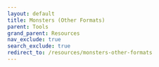 ```yaml
---
layout: default
title: Monsters (Other Formats)
parent: Tools
grand_parent: Resources
nav_exclude: true
search_exclude: true
redirect_to: /resources/monsters-other-formats
---
```

